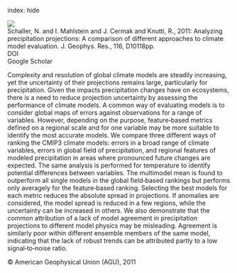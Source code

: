 index: hide

<div class="Citation">
    <div class="Citation-thumb CitationThumb-linked"  data-href="https://doi.org/10.1029/2010jd014963">
      <img src="https://static.claimspace.cloud/climate-study-static/refs/thumbs/11/Schaller_et_al_2011-thumb.png" />
    </div>

  <div class="Citation-body">
    <div class="Citation-text">Schaller, N. and I. Mahlstein and J. Cermak and Knutti, R., 2011: Analyzing precipitation projections: A comparison of different approaches to climate model evaluation. <span class="Article-journal">J. Geophys. Res., </span><span class="Article-volume">116, </span>D10118pp.</div>
    <div class="Citation-links">
      <div class="CitationLink" data-href="https://doi.org/10.1029/2010jd014963">
        <div class="CitationLink-icon CitationLink-Doi"></div>
        <div class="CitationLink-text">DOI</div>
      </div>
      <div class="CitationLink" data-href="https://scholar.google.com/scholar?q=10.1029/2010jd014963">
        <div class="CitationLink-icon CitationLink-Scholar"></div>
        <div class="CitationLink-text">Google Scholar</div>
      </div>
    </div>
  </div>
</div>

Complexity and resolution of global climate models are steadily increasing, yet the uncertainty of their projections remains large, particularly for precipitation. Given the impacts precipitation changes have on ecosystems, there is a need to reduce projection uncertainty by assessing the performance of climate models. A common way of evaluating models is to consider global maps of errors against observations for a range of variables. However, depending on the purpose, feature‐based metrics defined on a regional scale and for one variable may be more suitable to identify the most accurate models. We compare three different ways of ranking the CMIP3 climate models: errors in a broad range of climate variables, errors in global field of precipitation, and regional features of modeled precipitation in areas where pronounced future changes are expected. The same analysis is performed for temperature to identify potential differences between variables. The multimodel mean is found to outperform all single models in the global field‐based rankings but performs only averagely for the feature‐based ranking. Selecting the best models for each metric reduces the absolute spread in projections. If anomalies are considered, the model spread is reduced in a few regions, while the uncertainty can be increased in others. We also demonstrate that the common attribution of a lack of model agreement in precipitation projections to different model physics may be misleading. Agreement is similarly poor within different ensemble members of the same model, indicating that the lack of robust trends can be attributed partly to a low signal‐to‐noise ratio.

<div class="Citation-copy">
&copy; American Geophysical Union (AGU), 2011
</div>